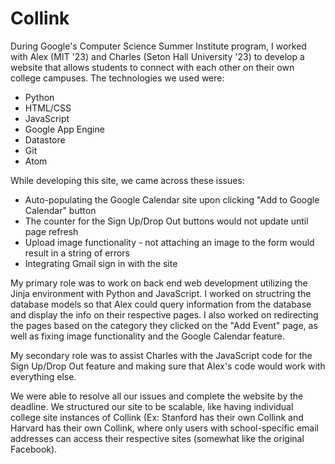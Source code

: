# Collink

During Google's Computer Science Summer Institute program, I worked with Alex (MIT '23) and Charles (Seton Hall University '23) to develop a website that allows students to connect with each other on their own college campuses.
The technologies we used were:
* Python
* HTML/CSS
* JavaScript
* Google App Engine
* Datastore
* Git
* Atom

While developing this site, we came across these issues:
* Auto-populating the Google Calendar site upon clicking "Add to Google Calendar" button </li>
* The counter for the Sign Up/Drop Out buttons would not update until page refresh</li>
* Upload image functionality - not attaching an image to the form would result in a string of errors</li>
* Integrating Gmail sign in with the site</li>

My primary role was to work on back end web development utilizing the Jinja environment with Python and JavaScript. I worked on structring the database models so that Alex could query information from the database and display the info on their respective pages. I also worked on redirecting the pages based on the category they clicked on the "Add Event" page, as well as fixing image functionality and the Google Calendar feature.

My secondary role was to assist Charles with the JavaScript code for the Sign Up/Drop Out feature and making sure that Alex's code would work with everything else.

We were able to resolve all our issues and complete the website by the deadline. We structured our site to be scalable, like having individual college site instances of Collink (Ex: Stanford has their own Collink and Harvard has their own Collink, where only users with school-specific email addresses can access their respective sites (somewhat like the original Facebook).
